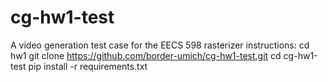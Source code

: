 # cg-hw1-test
A video generation test case for the EECS 598 rasterizer
instructions:
cd hw1
git clone https://github.com/border-umich/cg-hw1-test.git
cd cg-hw1-test
pip install -r requirements.txt
